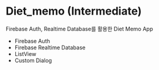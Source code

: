 # Diet_memo (Intermediate)
Firebase Auth, Realtime Database를 활용한 Diet Memo App
- Firebase Auth
- Firebase Realtime Database
- ListView
- Custom Dialog
